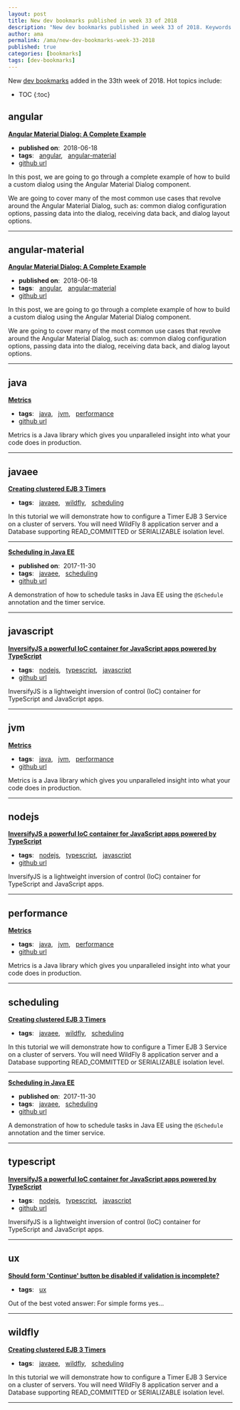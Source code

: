 ```yaml
---
layout: post
title: New dev bookmarks published in week 33 of 2018
description: "New dev bookmarks published in week 33 of 2018. Keywords: angular, angular-material, java, javaee, javascript, jvm, nodejs, performance, scheduling, typescript, ux and wildfly"
author: ama
permalink: /ama/new-dev-bookmarks-week-33-2018
published: true
categories: [bookmarks]
tags: [dev-bookmarks]
---
```

New [dev bookmarks](https://www.bookmarks.dev) added in the 33th week of 2018. Hot topics include:

* TOC
{:toc}

<!--more-->

## angular

**[Angular Material Dialog: A Complete Example](https://blog.angular-university.io/angular-material-dialog/)**

  * <i class="fa fa-calendar"></i> **published on**: &nbsp;2018-06-18
  * **tags**: &nbsp; [angular](https://www.bookmarks.dev/search?q=[angular]), &nbsp; [angular-material](https://www.bookmarks.dev/search?q=[angular-material])
  * <i class="fa fa-github fa-lg"></i> [github url](https://github.com/angular-university/angular-material-course)

In this post, we are going to go through a complete example of how to build a custom dialog using the Angular Material Dialog component.

We are going to cover many of the most common use cases that revolve around the Angular Material Dialog, such as: common dialog configuration options, passing data into the dialog, receiving data back, and dialog layout options.

<hr>


## angular-material

**[Angular Material Dialog: A Complete Example](https://blog.angular-university.io/angular-material-dialog/)**

  * <i class="fa fa-calendar"></i> **published on**: &nbsp;2018-06-18
  * **tags**: &nbsp; [angular](https://www.bookmarks.dev/search?q=[angular]), &nbsp; [angular-material](https://www.bookmarks.dev/search?q=[angular-material])
  * <i class="fa fa-github fa-lg"></i> [github url](https://github.com/angular-university/angular-material-course)

In this post, we are going to go through a complete example of how to build a custom dialog using the Angular Material Dialog component.

We are going to cover many of the most common use cases that revolve around the Angular Material Dialog, such as: common dialog configuration options, passing data into the dialog, receiving data back, and dialog layout options.

<hr>


## java

**[Metrics](https://metrics.dropwizard.io/)**

  * **tags**: &nbsp; [java](https://www.bookmarks.dev/search?q=[java]), &nbsp; [jvm](https://www.bookmarks.dev/search?q=[jvm]), &nbsp; [performance](https://www.bookmarks.dev/search?q=[performance])
  * <i class="fa fa-github fa-lg"></i> [github url](https://github.com/dropwizard/metrics)

Metrics is a Java library which gives you unparalleled insight into what your code does in production.

<hr>


## javaee

**[Creating clustered EJB 3 Timers ](http://www.mastertheboss.com/jboss-server/wildfly-8/creating-clustered-ejb-3-timers)**

  * **tags**: &nbsp; [javaee](https://www.bookmarks.dev/search?q=[javaee]), &nbsp; [wildfly](https://www.bookmarks.dev/search?q=[wildfly]), &nbsp; [scheduling](https://www.bookmarks.dev/search?q=[scheduling])

In this tutorial we will demonstrate how to configure a Timer EJB 3 Service on a cluster of servers. You will need WildFly 8 application server and a Database supporting READ_COMMITTED or SERIALIZABLE isolation level.

<hr>

**[Scheduling in Java EE](https://www.baeldung.com/scheduling-in-java-enterprise-edition)**

  * <i class="fa fa-calendar"></i> **published on**: &nbsp;2017-11-30
  * **tags**: &nbsp; [javaee](https://www.bookmarks.dev/search?q=[javaee]), &nbsp; [scheduling](https://www.bookmarks.dev/search?q=[scheduling])
  * <i class="fa fa-github fa-lg"></i> [github url](https://github.com/eugenp/tutorials/tree/master/jee-7)

A demonstration of how to schedule tasks in Java EE using the `@Schedule` annotation and the timer service.

<hr>


## javascript

**[InversifyJS a powerful IoC container for JavaScript apps powered by TypeScript](http://inversify.io/)**

  * **tags**: &nbsp; [nodejs](https://www.bookmarks.dev/search?q=[nodejs]), &nbsp; [typescript](https://www.bookmarks.dev/search?q=[typescript]), &nbsp; [javascript](https://www.bookmarks.dev/search?q=[javascript])
  * <i class="fa fa-github fa-lg"></i> [github url](https://github.com/inversify/InversifyJS/)

InversifyJS is a lightweight inversion of control (IoC) container for TypeScript and JavaScript apps.

<hr>


## jvm

**[Metrics](https://metrics.dropwizard.io/)**

  * **tags**: &nbsp; [java](https://www.bookmarks.dev/search?q=[java]), &nbsp; [jvm](https://www.bookmarks.dev/search?q=[jvm]), &nbsp; [performance](https://www.bookmarks.dev/search?q=[performance])
  * <i class="fa fa-github fa-lg"></i> [github url](https://github.com/dropwizard/metrics)

Metrics is a Java library which gives you unparalleled insight into what your code does in production.

<hr>


## nodejs

**[InversifyJS a powerful IoC container for JavaScript apps powered by TypeScript](http://inversify.io/)**

  * **tags**: &nbsp; [nodejs](https://www.bookmarks.dev/search?q=[nodejs]), &nbsp; [typescript](https://www.bookmarks.dev/search?q=[typescript]), &nbsp; [javascript](https://www.bookmarks.dev/search?q=[javascript])
  * <i class="fa fa-github fa-lg"></i> [github url](https://github.com/inversify/InversifyJS/)

InversifyJS is a lightweight inversion of control (IoC) container for TypeScript and JavaScript apps.

<hr>


## performance

**[Metrics](https://metrics.dropwizard.io/)**

  * **tags**: &nbsp; [java](https://www.bookmarks.dev/search?q=[java]), &nbsp; [jvm](https://www.bookmarks.dev/search?q=[jvm]), &nbsp; [performance](https://www.bookmarks.dev/search?q=[performance])
  * <i class="fa fa-github fa-lg"></i> [github url](https://github.com/dropwizard/metrics)

Metrics is a Java library which gives you unparalleled insight into what your code does in production.

<hr>


## scheduling

**[Creating clustered EJB 3 Timers ](http://www.mastertheboss.com/jboss-server/wildfly-8/creating-clustered-ejb-3-timers)**

  * **tags**: &nbsp; [javaee](https://www.bookmarks.dev/search?q=[javaee]), &nbsp; [wildfly](https://www.bookmarks.dev/search?q=[wildfly]), &nbsp; [scheduling](https://www.bookmarks.dev/search?q=[scheduling])

In this tutorial we will demonstrate how to configure a Timer EJB 3 Service on a cluster of servers. You will need WildFly 8 application server and a Database supporting READ_COMMITTED or SERIALIZABLE isolation level.

<hr>

**[Scheduling in Java EE](https://www.baeldung.com/scheduling-in-java-enterprise-edition)**

  * <i class="fa fa-calendar"></i> **published on**: &nbsp;2017-11-30
  * **tags**: &nbsp; [javaee](https://www.bookmarks.dev/search?q=[javaee]), &nbsp; [scheduling](https://www.bookmarks.dev/search?q=[scheduling])
  * <i class="fa fa-github fa-lg"></i> [github url](https://github.com/eugenp/tutorials/tree/master/jee-7)

A demonstration of how to schedule tasks in Java EE using the `@Schedule` annotation and the timer service.

<hr>


## typescript

**[InversifyJS a powerful IoC container for JavaScript apps powered by TypeScript](http://inversify.io/)**

  * **tags**: &nbsp; [nodejs](https://www.bookmarks.dev/search?q=[nodejs]), &nbsp; [typescript](https://www.bookmarks.dev/search?q=[typescript]), &nbsp; [javascript](https://www.bookmarks.dev/search?q=[javascript])
  * <i class="fa fa-github fa-lg"></i> [github url](https://github.com/inversify/InversifyJS/)

InversifyJS is a lightweight inversion of control (IoC) container for TypeScript and JavaScript apps.

<hr>


## ux

**[Should form 'Continue' button be disabled if validation is incomplete?](https://ux.stackexchange.com/questions/73728/should-form-continue-button-be-disabled-if-validation-is-incomplete/73731)**

  * **tags**: &nbsp; [ux](https://www.bookmarks.dev/search?q=[ux])

Out of the best voted answer:
For simple forms yes...

<hr>


## wildfly

**[Creating clustered EJB 3 Timers ](http://www.mastertheboss.com/jboss-server/wildfly-8/creating-clustered-ejb-3-timers)**

  * **tags**: &nbsp; [javaee](https://www.bookmarks.dev/search?q=[javaee]), &nbsp; [wildfly](https://www.bookmarks.dev/search?q=[wildfly]), &nbsp; [scheduling](https://www.bookmarks.dev/search?q=[scheduling])

In this tutorial we will demonstrate how to configure a Timer EJB 3 Service on a cluster of servers. You will need WildFly 8 application server and a Database supporting READ_COMMITTED or SERIALIZABLE isolation level.

<hr>


